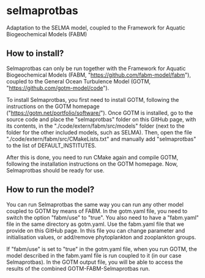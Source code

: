 # selmaprotbas
Adaptation to the SELMA model, coupled to the Framework for Aquatic Biogeochemical Models (FABM)

## How to install?
Selmaprotbas can only be run together with the Framework for Aquatic Biogeochemical Models (FABM, "https://github.com/fabm-model/fabm"),
coupled to the General Ocean Turbulence Model (GOTM, "https://github.com/gotm-model/code"). 

To install Selmaprotbas, you first need to install GOTM, following the instructions on the GOTM homepage ("https://gotm.net/portfolio/software/").
Once GOTM is installed, go to the source code and place the "selmaprotbas" folder on this GitHub page, with its contents, in the 
"./code/extern/fabm/src/models" folder (next to the folder for the other included models, such as SELMA). Then, open the file
"./code/extern/fabm/src/CMakeLists.txt" and manually add "selmaprotbas" to the list of DEFAULT_INSTITUTES. 

After this is done, you need to run CMake again and compile GOTM, following the installation instructions on the GOTM homepage. Now,
Selmaprotbas should be ready for use.

## How to run the model?
You can run Selmaprotbas the same way you can run any other model coupled to GOTM by means of FABM. In the gotm.yaml file, you need to switch the
option "fabm/use" to "true". You also need to have a "fabm.yaml" file in the same directory as gotm.yaml. Use the fabm.yaml file that we provide 
on this GitHub page. In this file you can change parameter and initialisation values, or add/remove phytoplankton and zooplankton groups.

If "fabm/use" is set to "true" in the gotm.yaml file, when you run GOTM, the model described in the fabm.yaml file is run coupled to it (in our
case Selmaprotbas). In the GOTM output file, you will be able to access the results of the combined GOTM-FABM-Selmaprotbas run. 
